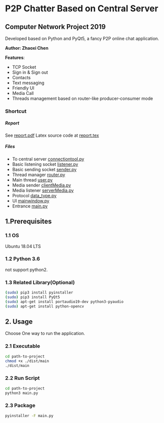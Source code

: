 # P2P Chatter Based on Central Server
## Computer Network Project 2019

Developed based on Python and PyQt5, a fancy P2P online chat application.

**Author: Zhaoxi Chen**


**Features**:

- TCP Socket
- Sign in & Sign out
- Contacts
- Text messaging
- Friendly UI
- Media Call
- Threads management based on router-like producer-consumer mode


### Shortcut

##### Report

See [report.pdf](report/report.pdf)
Latex source code at [report.tex](report/report.tex)

##### Files

- To central server [connectiontool.py](utility/connectiontool.py)
- Basic listening socket [listener.py](Chatter/listener.py)
- Basic sending socket [sender.py](Chatter/sender.py)
- Thread manager [router.py](Chatter/router.py)
- Main thread [user.py](Chatter/user.py)
- Media sender [clientMedia.py](utility/clientMedia.py)
- Media listener [serverMedia.py](utility/serverMedia.py)
- Protocol [data_type.py](Chatter/data_type.py)
- UI [mainwindow.py](GUI/mainwindow.py)
- Entrance [main.py](main.py)


## 1.Prerequisites

### 1.1 OS

Ubuntu 18.04 LTS

### 1.2 Python 3.6

not support python2.

### 1.3 Related Library(Optional)

```bash
(sudo) pip3 install pyinstaller
(sudo) pip3 install PyQt5
(sudo) apt-get install portaudio19-dev python3-pyaudio
(sudo) apt-get install python-opencv
```

## 2. Usage

Choose One way to run the application.

### 2.1 Executable

```bash
cd path-to-project
chmod +x ./dist/main
./dist/main
```

### 2.2 Run Script

```bash
cd path-to-project
python3 main.py
```

### 2.3 Package

```bash
pyinstaller -F main.py
```
